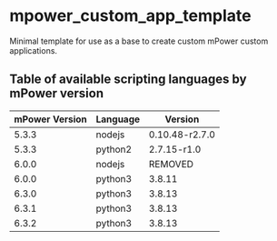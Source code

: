 # mpower_custom_app_template
Minimal template for use as a base to create custom mPower custom applications.

## Table of available scripting languages by mPower version
| mPower Version | Language | Version |
| -------------- | -------- | ------- |
| 5.3.3	| nodejs | 0.10.48-r2.7.0 |
| 5.3.3 | python2 | 2.7.15-r1.0 |
| 6.0.0 | nodejs | REMOVED |
| 6.0.0 | python3 | 3.8.11 |
| 6.3.0 | python3 | 3.8.13 |
| 6.3.1 | python3 | 3.8.13 |
| 6.3.2 | python3 | 3.8.13 |


